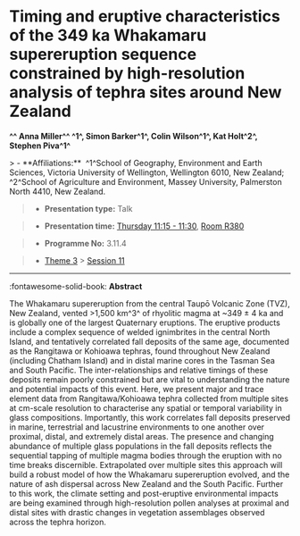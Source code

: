 # Timing and eruptive characteristics of the 349 ka Whakamaru supereruption sequence constrained by high-resolution analysis of tephra sites around New Zealand

**^^ Anna Miller^^ ^1^, Simon Barker^1^, Colin Wilson^1^, Kat Holt^2^, Stephen Piva^1^**

<!-- more -->> - **Affiliations:**  ^1^School of Geography, Environment and Earth Sciences, Victoria University of Wellington, Wellington 6010, New Zealand; ^2^School of Agriculture and Environment, Massey University, Palmerston North 4410, New Zealand. 

> - **Presentation type:** Talk

> - **Presentation time:** [Thursday 11:15 - 11:30](../sessions_comparison.md#__tabbed_3_5), [Room R380](../maps_venue.md#__tabbed_1_1)

> - **Programme No:** 3.11.4

> - [Theme 3](../theme3.md) > [Session 11](../sessions/session-3-11.md)

--- 

:fontawesome-solid-book: **Abstract**

The Whakamaru supereruption from the central Taupō Volcanic Zone (TVZ), New Zealand, vented >1,500 km^3^ of rhyolitic magma at ~349 ± 4 ka and is globally one of the largest Quaternary eruptions. The eruptive products include a complex sequence of welded ignimbrites in the central North Island, and tentatively correlated fall deposits of the same age, documented as the Rangitawa or Kohioawa tephras, found throughout New Zealand (including Chatham Island) and in distal marine cores in the Tasman Sea and South Pacific. The inter-relationships and relative timings of these deposits remain poorly constrained but are vital to understanding the nature and potential impacts of this event. Here, we present major and trace element data from Rangitawa/Kohioawa tephra collected from multiple sites at cm-scale resolution to characterise any spatial or temporal variability in glass compositions. Importantly, this work correlates fall deposits preserved in marine, terrestrial and lacustrine environments to one another over proximal, distal, and extremely distal areas. The presence and changing abundance of multiple glass populations in the fall deposits reflects the sequential tapping of multiple magma bodies through the eruption with no time breaks discernible. Extrapolated over multiple sites this approach will build a robust model of how the Whakamaru supereruption evolved, and the nature of ash dispersal across New Zealand and the South Pacific. Further to this work, the climate setting and post-eruptive environmental impacts are being examined through high-resolution pollen analyses at proximal and distal sites with drastic changes in vegetation assemblages observed across the tephra horizon.

